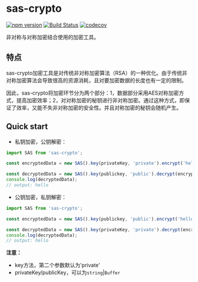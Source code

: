 # sas-crypto
[![npm version](https://badge.fury.io/js/sas-crypto.svg)](https://badge.fury.io/js/sas-crypto)
[![Build Status](https://travis-ci.org/theharveyz/sas-crypto.svg?branch=master)](https://travis-ci.org/theharveyz/sas-crypto)
[![codecov](https://codecov.io/gh/theharveyz/sas-crypto/branch/master/graph/badge.svg)](https://codecov.io/gh/theharveyz/sas-crypto)

非对称与对称加密结合使用的加密工具。

## 特点
sas-crypto加密工具是对传统非对称加密算法（RSA）的一种优化。由于传统非对称加密算法会导致很高的资源消耗，且对要加密数据的长度也有一定的限制。

因此，sas-crypto将加密环节分为两个部分：1，数据部分采用AES对称加密方式，提高加密效率；2，对对称加密的秘钥进行非对称加密。通过这种方式，即保证了效率，又能不失非对称加密的安全性。并且对称加密的秘钥会随机产生。

## Quick start

- 私钥加密，公钥解密：
```javascript
import SAS from 'sas-crypto';

const encryptedData = new SAS().key(privateKey, 'private').encrypt('hello');

const decryptedData = new SAS().key(publickey, 'public').decrypt(encryptedData);
console.log(decryptedData);
// output: hello

```
- 公钥加密，私钥解密：
```javascript
import SAS from 'sas-crypto';

const encryptedData = new SAS().key(publickey, 'public').encrypt('hello');

const decryptedData = new SAS().key(privateKey, 'private').decrypt(encryptedData);
console.log(decryptedData);
// output: hello
```

**注意：**
* key方法，第二个参数默认为'private'
* privateKey/publicKey，可以为`string`|`Buffer`
